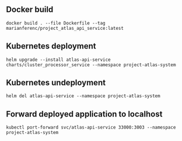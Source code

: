 ## Docker build

    docker build . --file Dockerfile --tag marianferenc/project_atlas_api_service:latest
	
## Kubernetes deployment

	helm upgrade --install atlas-api-service charts/cluster_processor_service --namespace project-atlas-system
	
## Kubernetes undeployment

    helm del atlas-api-service --namespace project-atlas-system
    
## Forward deployed application to localhost

    kubectl port-forward svc/atlas-api-service 33000:3003 --namespace project-atlas-system
    
